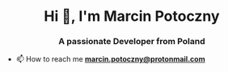 <h1 align="center">Hi 👋, I'm Marcin Potoczny</h1>
<h3 align="center">A passionate Developer from Poland</h3>

- 📫 How to reach me **marcin.potoczny@protonmail.com**
  

